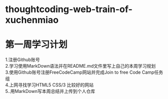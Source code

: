 # thoughtcoding-web-train-of-xuchenmiao
# 第一周学习计划
1.注册Github账号
<br/>
2.学习使用MarkDown语法并在README.md文件里写上自己的本周学习规划
<br/>
3.使用Github账号注册FreeCodeCamp网站并完成Join to free Code Camp任务组
<br/>
4.上网寻找学习HTML5 CSS/3 比较好的网站 
<br/>
5..用MarkDown写本周总结并上传到个人仓库
